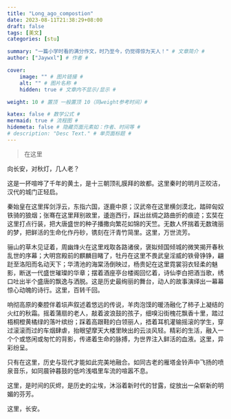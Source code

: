 ```yaml
---
title: "Long_ago_compostion"
date: 2023-08-11T21:38:29+08:00
draft: false
tags: [美文]
categories: [stu]

summary: "一篇小学时看的满分作文，时乃至今，仍觉得惊为天人！" # 文章简介 #
author: ["Jaywxl"] # 作者 #

cover:
    image: "" # 图片链接 #
    alt: "" # 图片名称 #
    hidden: true # 文章内不显示/显示 #

weight: 10 # 置顶 一般置顶 10（同weight参考时间）#

katex: false # 数学公式 #
mermaid: true # 流程图 #
hidemeta: false # 隐藏页面元素如：作者、时间等 #
# description: "Desc Text." # 单页面标题 #
---
```




> 在这里

向长安，对秋灯，几人老？

这是一抔喧哗了千年的黄土，是十三朝顶礼膜拜的故都。这里秦时的明月正皎洁，汉代的城门正轻启。

秦始皇在这里挥剑浮云，东指六国，逐鹿中原；汉武帝在这里横剑漠北，踏碎匈奴铁骑的狼烟；张骞在这里拜别故里，逶迤西行，踩出丝绸之路曲折的痕迹；玄奘在这里打点行装，把大唐盛世的种子播撒向繁花如锦的天竺。无数人怀揣着无数瑰丽的梦，把鲜活的生命化作丹砂，镌刻在汗青竹简里。这里，万世流芳。

骊山的草木见证着，周幽烽火在这里戏取各路诸侯，褒姒倾国倾城的微笑揭开春秋乱世的序幕；大明宫殿前的麒麟目睹了，牡丹在这里不畏武皇淫威的铁骨铮铮，翩跹至洛阳而名动天下；华清池的海棠汤倒映过，杨贵妃在这里霓裳羽衣轻柔的魅影，断送一代盛世璀璨的华章；摆着酒座亭台楼阁回忆着，诗仙李白把酒当歌，绣口吐出半个盛唐的飘逸与洒脱。这是历史最绚丽的舞台，动人的故事演绎出一幕幕惊心动魄的诗行。这里，百转千回。

响彻高原的秦腔伴着埙声叙述着悠远的传说，羊肉泡馍的暖汤融化了柿子上凝结的火红的秋霜。摇着蒲扇的老人，敲着波浪鼓的孩子，细嗅沿街槐花飘香十里，踏过梧桐橙黄橘绿的落叶缤纷；踩着高跟鞋的白领丽人，捂着耳机灌输摇滚的学生，穿过滚滚而过的车烟肆虐，抬眼望摩天大楼里映出的云淡风轻。精彩的生活，融入一个个或悠闲或匆忙的背影，传递着生命的脉搏，为世界注入鲜活的血液。这里，异彩纷呈。

只有在这里，历史与现代才能如此完美地融合。如同古老的雁塔金铃声中飞扬的喷泉音乐，如同晨钟暮鼓的低吟浅唱里车流的喧嚣不息。

这里，是时间的灰烬，是历史的尘埃，沐浴着新时代的甘露，绽放出一朵崭新的明媚的芬芳。

这里，长安。
